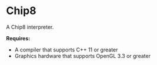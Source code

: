 # Chip8
A Chip8 interpreter. 

**Requires:**
- A compiler that supports C++ 11 or greater
- Graphics hardware that supports OpenGL 3.3 or greater
